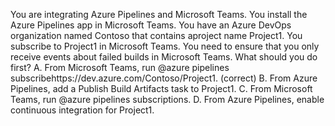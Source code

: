 You are integrating Azure Pipelines and Microsoft Teams.
You install the Azure Pipelines app in Microsoft Teams.
You have an Azure DevOps organization named Contoso that contains aproject name Project1.
You subscribe to Project1 in Microsoft Teams.
You need to ensure that you only receive events about failed builds in Microsoft Teams.
What should you do first?
A. From Microsoft Teams, run @azure pipelines subscribehttps://dev.azure.com/Contoso/Project1. (correct)
B. From Azure Pipelines, add a Publish Build Artifacts task to Project1.
C. From Microsoft Teams, run @azure pipelines subscriptions.
D. From Azure Pipelines, enable continuous integration for Project1.
